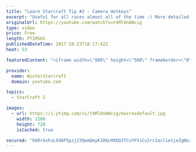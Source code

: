 ```yaml
---
title: "Learn Starcraft Tip #2 - Camera Hotkeys"
excerpt: "Useful for all races almost all of the time :) More detailed guides/tutorials under the learn to play starcraft playlist."
originalUrl: https://youtube.com/watch?v=t4Ml0nAWcig
type: video
price: Free
length: PT1M56S
publishedDateTime: 2017-10-23T18:17:42Z
heat: 53

featuredContent: "<iframe width=\"800\" height=\"500\" frameborder=\"0\" src=\"https://www.youtube.com/embed/t4Ml0nAWcig\" allow=\"accelerometer; autoplay; encrypted-media; gyroscope; picture-in-picture\" allowfullscreen></iframe>"

provider:
  name: WinterStarcraft
  domain: youtube.com

topics:
  - StarCraft 2

images:
  - url: https://i.ytimg.com/vi/t4Ml0nAWcig/maxresdefault.jpg
    width: 1280
    height: 720
    isCached: true

secured: "hkRrGxFuL9dAP5pzj23QwmQmyK1D6LMXDQ3TCuYFViCv2rc1aclie1jeZgNozl5cW5CwpbsGw9HZnImnJjulLEueOTIBwVvFIPXvQH5QpCTJwMJHLTup9WUo3QOSw1h0FpYU4tUzWQlXiZjQFK3u+IUrLFiPRlfZzs5lAZ0lS+Tmb/TbXoAp4LEvbG48DtuNOEFJPmhsReQvSVo6EcT1UDzR1Ak8+iIUSlR1eHNkRxGF3fI4MXW8WuCnYd4h8Flh/jv/UlIVO3QBNyqj3TxnX+i7fkk5YYVyua/VAfZHWFQabwWqEgHV+w6NZ+bOZCs3kSMe+/59J++MAfffAiWmtpSD886bZChK32Nbe4GRTu1NHLLSKzNeqrv2cfN8bXKqQXqcy2N1T96jbgPoQjLXQY9VhkV5AHDCMvfvdzrkiyY=;HxpAZNqxVx3ZQXvDiSZWaA=="
---
```


